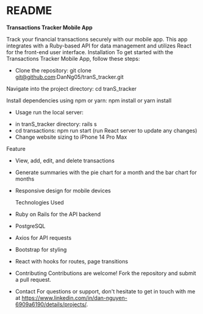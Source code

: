 # README

**Transactions Tracker Mobile App**

Track your financial transactions securely with our mobile app. This app integrates with a Ruby-based API for data management and utilizes React for the front-end user interface.
Installation
To get started with the Transactions Tracker Mobile App, follow these steps:

* Clone the repository:
git clone git@github.com:DanNg05/tranS_tracker.git


Navigate into the project directory:
cd tranS_tracker

Install dependencies using npm or yarn:
npm install
or
yarn install

* Usage
run the local server:
- in tranS_tracker directory: rails s
- cd transactions: npm run start (run React server to update any changes)
- Change website sizing to iPhone 14 Pro Max

Feature
- View, add, edit, and delete transactions
- Generate summaries with the pie chart for a month and the bar chart for months
- Responsive design for mobile devices

  Technologies Used
- Ruby on Rails for the API backend
- PostgreSQL
- Axios for API requests
- Bootstrap for styling
- React with hooks for routes, page transitions

* Contributing
Contributions are welcome! Fork the repository and submit a pull request.

* Contact
For questions or support, don't hesitate to get in touch with me at https://www.linkedin.com/in/dan-nguyen-6909a6190/details/projects/.

